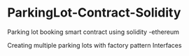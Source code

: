 # ParkingLot-Contract-Solidity
Parking lot booking smart contract using solidity -ethereum

Creating multiple parking lots with factory pattern
Interfaces
